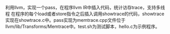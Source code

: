 利用llvm，实现一个pass，在程序llvm IR中插入代码，统计访存trace，支持多线程
在程序的每个load或者store指令之后插入调用showtrace的代码，showtrace实现在showtrace.c中。pass实现为memtrace.cpp文件位于llvm/lib/Transforms/Memtrace中。test.sh为测试脚本，hello.c为示例程序。
